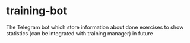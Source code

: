 # training-bot
The Telegram bot which store information about done exercises to show statistics (can be integrated with training manager) in future
